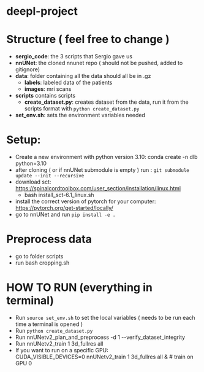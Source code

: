 # deepl-project


# Structure ( feel free to change )
* **sergio_code**: the 3 scripts that Sergio gave us
* **nnUNet**: the cloned nnunet repo ( should not be pushed, added to gitignore)
* **data**: folder containing all the data should all be in .gz
    * **labels**: labeled data of the patients
    * **images**: mri scans 
* **scripts** contains scripts
    * **create_dataset.py**: creates dataset from the data, run it from the scripts format with `python create_dataset.py`
* **set_env.sh**: sets the environment variables needed


# Setup:
* Create a new environment with python version 3.10: conda create -n dlb python=3.10
* after cloning ( or if nnUNet submodule is empty ) run : `git submodule update --init --recursive`
* download sct: https://spinalcordtoolbox.com/user_section/installation/linux.html
    * bash install_sct-6.1_linux.sh
* install the correct version of pytorch for your computer: https://pytorch.org/get-started/locally/
* go to nnUNet and run `pip install -e .`

# Preprocess data
* go to folder scripts
* run bash cropping.sh

# HOW TO RUN (everything in terminal)
* Run `source set_env.sh` to set the local variables ( needs to be run each time a terminal is opened )
* Run `python create_dataset.py`
* Run nnUNetv2_plan_and_preprocess -d 1 --verify_dataset_integrity
* Run nnUNetv2_train 1 3d_fullres all  
* If you want to run on a specific GPU:    
     CUDA_VISIBLE_DEVICES=0 nnUNetv2_train 1 3d_fullres all & # train on GPU 0